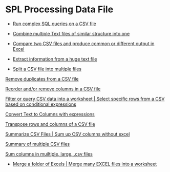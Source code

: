 # SPL Processing Data File

- [Run complex SQL queries on a CSV file](run-sql-over-csv&xls.md)

- [Combine multiple Text files of similar structure into one](combine-multiple-CSVs-into-one.md)

- [Compare two CSV files and produce common or different output in Excel](compare-two-CSV-files.md)

- [Extract information from a huge text file](extract-a-huge-text-file.md)

- [Split a CSV file into multiple files](split-a-csv-file-into-multiple-files.md)

[Remove duplicates from a CSV file]()

[Reorder and/or remove columns in a CSV file]()

[Filter or query CSV data into a worksheet | Select specific rows from a CSV based on conditional expressions]()

[Convert Text to Columns with expressions]()

[Transpose rows and columns of a CSV file]()

[Summarize CSV Files | Sum up CSV columns without excel]()

[Summary of multiple CSV files]()

[Sum columns in muiltiple, large, .csv files]()

- [Merge a folder of Excels | Merge many EXCEL files into a worksheet](merge-multiple-excels-into-one.md)
